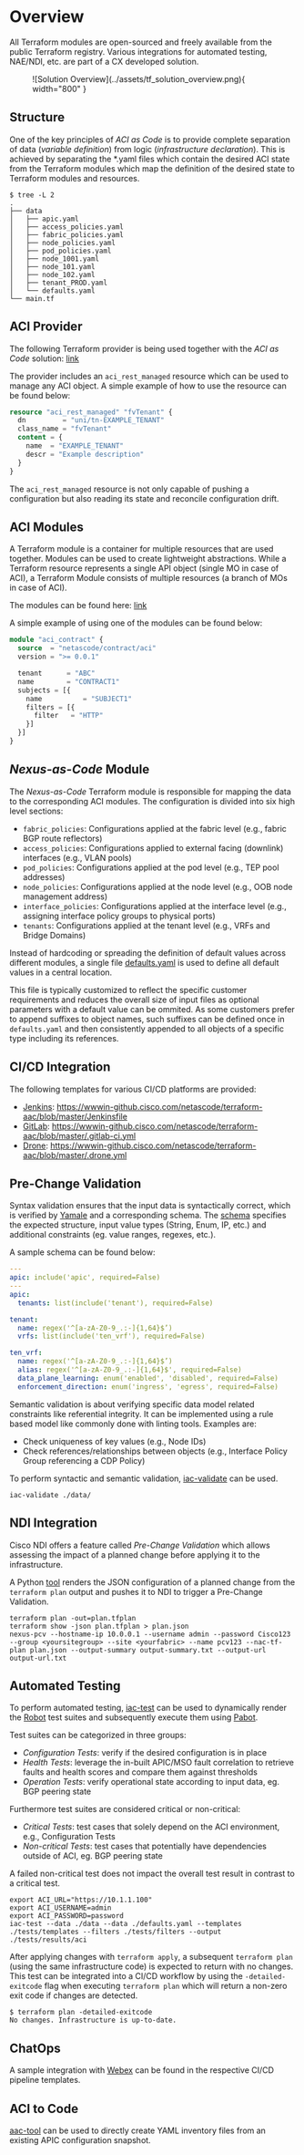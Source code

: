 # Overview

All Terraform modules are open-sourced and freely available from the public Terraform registry. Various integrations for automated testing, NAE/NDI, etc. are part of a CX developed solution.

<figure markdown>
  ![Solution Overview](../assets/tf_solution_overview.png){ width="800" }
</figure>

## Structure

One of the key principles of *ACI as Code* is to provide complete separation of data (*variable definition*) from logic (*infrastructure declaration*). This is achieved by separating the *.yaml files which contain the desired ACI state from the Terraform modules which map the definition of the desired state to Terraform modules and resources.

```shell
$ tree -L 2
.
├── data
│   ├── apic.yaml
│   ├── access_policies.yaml
│   ├── fabric_policies.yaml
│   ├── node_policies.yaml
│   ├── pod_policies.yaml
│   ├── node_1001.yaml
│   ├── node_101.yaml
│   ├── node_102.yaml
│   ├── tenant_PROD.yaml
│   └── defaults.yaml
└── main.tf
```

## ACI Provider

The following Terraform provider is being used together with the *ACI as Code* solution: [link](https://registry.terraform.io/providers/CiscoDevNet/aci/latest)

The provider includes an `aci_rest_managed` resource which can be used to manage any ACI object. A simple example of how to use the resource can be found below:

```Terraform
resource "aci_rest_managed" "fvTenant" {
  dn         = "uni/tn-EXAMPLE_TENANT"
  class_name = "fvTenant"
  content = {
    name  = "EXAMPLE_TENANT"
    descr = "Example description"
  }
}
```

The `aci_rest_managed` resource is not only capable of pushing a configuration but also reading its state and reconcile configuration drift.

## ACI Modules

A Terraform module is a container for multiple resources that are used together. Modules can be used to create lightweight abstractions. While a Terraform resource represents a single API object (single MO in case of ACI), a Terraform Module consists of multiple resources (a branch of MOs in case of ACI).

The modules can be found here: [link](https://registry.terraform.io/search/modules?q=netascode)

A simple example of using one of the modules can be found below:

```Terraform
module "aci_contract" {
  source  = "netascode/contract/aci"
  version = ">= 0.0.1"

  tenant      = "ABC"
  name        = "CONTRACT1"
  subjects = [{
    name          = "SUBJECT1"
    filters = [{
      filter   = "HTTP"
    }]
  }]
}
```

## *Nexus-as-Code* Module

The *Nexus-as-Code* Terraform module is responsible for mapping the data to the corresponding ACI modules. The configuration is divided into six high level sections:

- `fabric_policies`: Configurations applied at the fabric level (e.g., fabric BGP route reflectors)
- `access_policies`: Configurations applied to external facing (downlink) interfaces (e.g., VLAN pools)
- `pod_policies`: Configurations applied at the pod level (e.g., TEP pool addresses)
- `node_policies`: Configurations applied at the node level (e.g., OOB node management address)
- `interface_policies`: Configurations applied at the interface level (e.g., assigning interface policy groups to physical ports)
- `tenants`: Configurations applied at the tenant level (e.g., VRFs and Bridge Domains)

Instead of hardcoding or spreading the definition of default values across different modules, a single file [defaults.yaml](https://wwwin-github.cisco.com/netascode/terraform-aac/blob/master/data/defaults.aac.yaml) is used to define all default values in a central location.

This file is typically customized to reflect the specific customer requirements and reduces the overall size of input files as optional parameters with a default value can be ommited. As some customers prefer to append suffixes to object names, such suffixes can be defined once in `defaults.yaml` and then consistently appended to all objects of a specific type including its references.

## CI/CD Integration

The following templates for various CI/CD platforms are provided:

- [Jenkins](https://www.jenkins.io/): <https://wwwin-github.cisco.com/netascode/terraform-aac/blob/master/Jenkinsfile>
- [GitLab](https://gitlab.com/): <https://wwwin-github.cisco.com/netascode/terraform-aac/blob/master/.gitlab-ci.yml>
- [Drone](https://www.drone.io/): <https://wwwin-github.cisco.com/netascode/terraform-aac/blob/master/.drone.yml>

## Pre-Change Validation

Syntax validation ensures that the input data is syntactically correct, which is verified by [Yamale](https://github.com/23andMe/Yamale) and a corresponding schema. The [schema](https://wwwin-github.cisco.com/netascode/aac/blob/master/schemas/apic_schema.yaml) specifies the expected structure, input value types (String, Enum, IP, etc.) and additional constraints (eg. value ranges, regexes, etc.).

A sample schema can be found below:

```yaml
---
apic: include('apic', required=False)
---
apic:
  tenants: list(include('tenant'), required=False)

tenant:
  name: regex('^[a-zA-Z0-9_.:-]{1,64}$’)
  vrfs: list(include('ten_vrf'), required=False)

ten_vrf:
  name: regex('^[a-zA-Z0-9_.:-]{1,64}$’)
  alias: regex('^[a-zA-Z0-9_.:-]{1,64}$', required=False)
  data_plane_learning: enum('enabled', 'disabled', required=False)
  enforcement_direction: enum('ingress', 'egress', required=False)
```

Semantic validation is about verifying specific data model related constraints like referential integrity. It can be implemented using a rule based model like commonly done with linting tools. Examples are:

- Check uniqueness of key values (e.g., Node IDs)
- Check references/relationships between objects (e.g., Interface Policy Group referencing a CDP Policy)

To perform syntactic and semantic validation, [iac-validate](https://github.com/netascode/iac-validate) can be used.

```shell
iac-validate ./data/
```

## NDI Integration

Cisco NDI offers a feature called *Pre-Change Validation* which allows assessing the impact of a planned change before applying it to the infrastructure.

A Python [tool](https://github.com/netascode/nexus-pcv) renders the JSON configuration of a planned change from the `terraform plan` output and pushes it to NDI to trigger a Pre-Change Validation.

```shell
terraform plan -out=plan.tfplan
terraform show -json plan.tfplan > plan.json
nexus-pcv --hostname-ip 10.0.0.1 --username admin --password Cisco123 --group <yoursitegroup> --site <yourfabric> --name pcv123 --nac-tf-plan plan.json --output-summary output-summary.txt --output-url output-url.txt
```

## Automated Testing

To perform automated testing, [iac-test](https://github.com/netascode/iac-test) can be used to dynamically render the [Robot](https://robotframework.org/) test suites and subsequently execute them using [Pabot](https://pabot.org/).

Test suites can be categorized in three groups:

- *Configuration Tests*: verify if the desired configuration is in place
- *Health Tests*: leverage the in-built APIC/MSO fault correlation to retrieve faults and health scores and compare them against thresholds
- *Operation Tests*: verify operational state according to input data, eg. BGP peering state

Furthermore test suites are considered critical or non-critical:

- *Critical Tests*: test cases that solely depend on the ACI environment, e.g., Configuration Tests
- *Non-critical Tests*: test cases that potentially have dependencies outside of ACI, eg. BGP peering state

A failed non-critical test does not impact the overall test result in contrast to a critical test.

```shell
export ACI_URL="https://10.1.1.100"
export ACI_USERNAME=admin
export ACI_PASSWORD=password
iac-test --data ./data --data ./defaults.yaml --templates ./tests/templates --filters ./tests/filters --output ./tests/results/aci
```

After applying  changes with `terraform apply`, a subsequent `terraform plan` (using the same infrastructure code) is expected to return with no changes.
This test can be integrated into a CI/CD workflow by using the `-detailed-exitcode` flag when executing `terraform plan` which will return a non-zero exit code if changes are detected.

```shell
$ terraform plan -detailed-exitcode
No changes. Infrastructure is up-to-date.
```

## ChatOps

A sample integration with [Webex](https://www.webex.com/) can be found in the respective CI/CD pipeline templates.

## ACI to Code

[aac-tool](../../cli/overview/) can be used to directly create YAML inventory files from an existing APIC configuration snapshot.
